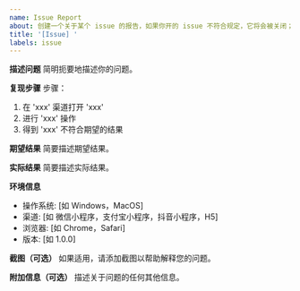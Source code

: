 ```yaml
---
name: Issue Report
about: 创建一个关于某个 issue 的报告，如果你开的 issue 不符合规定，它将会被关闭；另外，在开 issue 前，可以先搜索一下以往的旧 issue，你遇到的问题可能已经有人提了，也可能已经在最新版本中被修正。注意：如果你发现一个已经关闭的旧 issue 在最新版本中仍然存在，请不要在旧 issue 下面留言，而应该开一个新的 issue。
title: '[Issue] '
labels: issue
---
```


**描述问题**
简明扼要地描述你的问题。

**复现步骤**
步骤：

1. 在 'xxx' 渠道打开 'xxx'
2. 进行 'xxx' 操作
3. 得到 'xxx' 不符合期望的结果

**期望结果**
简要描述期望结果。

**实际结果**
简要描述实际结果。

**环境信息**

- 操作系统: [如 Windows，MacOS]
- 渠道: [如 微信小程序，支付宝小程序，抖音小程序，H5]
- 浏览器: [如 Chrome，Safari]
- 版本: [如 1.0.0]

**截图（可选）**
如果适用，请添加截图以帮助解释您的问题。

**附加信息（可选）**
描述关于问题的任何其他信息。
